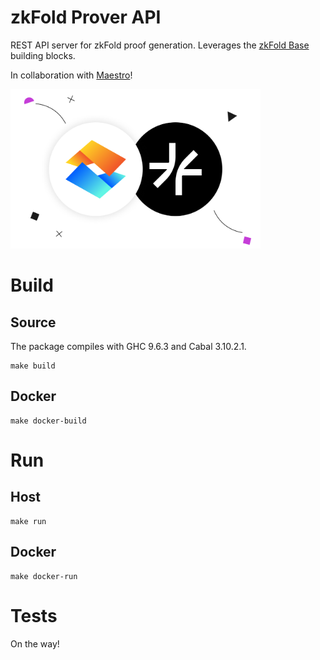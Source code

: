 # zkFold Prover API
REST API server for zkFold proof generation. Leverages the [zkFold Base](https://github.com/zkFold/zkfold-base/tree/main) building blocks.

In collaboration with [Maestro](https://github.com/maestro-org)!

<img src="media/cover.png" alt="Cover Image" width="400">

# Build
## Source
The package compiles with GHC 9.6.3 and Cabal 3.10.2.1.
```
make build
```
## Docker
```
make docker-build
```
# Run
## Host
```
make run
```
## Docker
```
make docker-run
```

# Tests
On the way!
